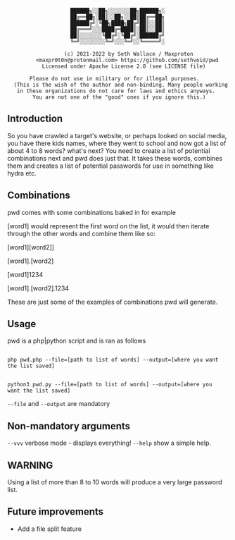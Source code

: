                         ██████╗░░██╗░░░░░░░██╗██████╗░
                        ██╔══██╗░██║░░██╗░░██║██╔══██╗
                        ██████╔╝░╚██╗████╗██╔╝██║░░██║
                        ██╔═══╝░░░████╔═████║░██║░░██║
                        ██║░░░░░░░╚██╔╝░╚██╔╝░██████╔╝
                        ╚═╝░░░░░░░░╚═╝░░░╚═╝░░╚═════╝░

                      (c) 2021-2022 by Seth Wallace / Maxproton
             <maxpr0t0n@protonmail.com> https://github.com/sethvoid/pwd
               Licensed under Apache License 2.0 (see LICENSE file)

           Please do not use in military or for illegal purposes.
      (This is the wish of the author and non-binding. Many people working
       in these organizations do not care for laws and ethics anyways.
            You are not one of the "good" ones if you ignore this.)

Introduction
------------
So you have crawled a target's website, or perhaps looked on social media, you have there kids names, where they went 
to school and now got a list of about 4 to 8 words? what's next? You need to create a list of potential combinations next
and pwd does just that. It takes these words, combines them and creates a list of potential passwords for use in something
like hydra etc. 

Combinations 
------------
pwd comes with some combinations baked in for example

[word1] would represent the first word on the list, it would then iterate through the other words and combine them like so:

[word1][word2]]

[word1].[word2]

[word1]1234

[word1].[word2].1234

These are just some of the examples of combinations pwd will generate. 

Usage
----
pwd is a php|python script and is ran as follows 

<code>
php pwd.php --file=[path to list of words] --output=[where you want the list saved] 

python3 pwd.py --file=[path to list of words] --output=[where you want the list saved]
</code>

<code>--file</code> and <code>--output</code> are mandatory

Non-mandatory arguments 
-----------------------
<code>--vvv</code> verbose mode - displays everything!
<code>--help</code> show a simple help. 

WARNING
-------
Using a list of more than 8 to 10 words will produce a very large password list.

Future improvements
-------------------
* Add a file split feature




